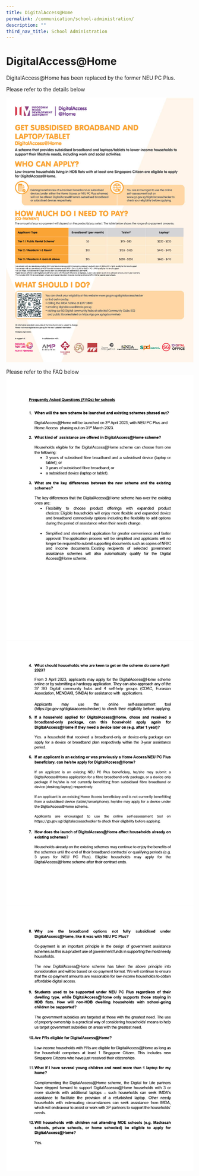 ```yaml
---
title: DigitalAccess@Home
permalink: /communication/school-administration/
description: ""
third_nav_title: School Administration
---
```

**DigitalAccess@Home**
======================

DigitalAccess@Home has been replaced by the former NEU PC Plus.

Please refer to the details below

![](/images/imda%20dah%20a4%20infographic%20flyer%20english1024_1.jpg)

Please refer to the FAQ below
![](/images/faqs%20for%20moe%20schools(9mar2023)1024_1.jpg)
![](/images/faqs%20for%20moe%20schools(9mar2023)1024_2.jpg)
![](/images/faqs%20for%20moe%20schools(9mar2023)1024_3.jpg)